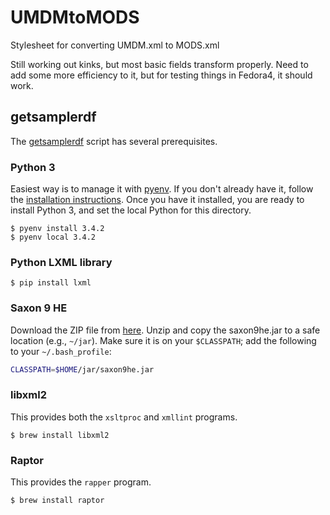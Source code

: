 UMDMtoMODS
==========

Stylesheet for converting UMDM.xml to MODS.xml

Still working out kinks, but most basic fields transform properly. Need to add some more efficiency to it, but for testing things in Fedora4, it should work.

getsamplerdf
------------

The [getsamplerdf](getsamplerdf) script has several prerequisites.

### Python 3

Easiest way is to manage it with [pyenv](https://github.com/yyuu/pyenv). If you
don't already have it, follow the [installation
instructions](https://github.com/yyuu/pyenv#homebrew-on-mac-os-x). Once you have
it installed, you are ready to install Python 3, and set the local Python for
this directory.

```
$ pyenv install 3.4.2
$ pyenv local 3.4.2
```

### Python LXML library

```
$ pip install lxml
```

### Saxon 9 HE

Download the ZIP file from
[here](http://sourceforge.net/projects/saxon/files/Saxon-HE/). Unzip and copy
the saxon9he.jar to a safe location (e.g., `~/jar`). Make sure it is on your
`$CLASSPATH`; add the following to your `~/.bash_profile`:

```bash
CLASSPATH=$HOME/jar/saxon9he.jar
```

### libxml2

This provides both the `xsltproc` and `xmllint` programs.

```
$ brew install libxml2
```

### Raptor

This provides the `rapper` program.

```
$ brew install raptor
```
